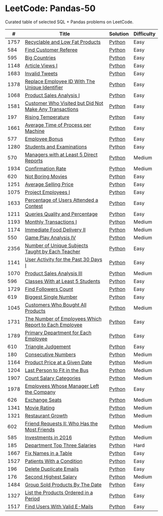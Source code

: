LeetCode: Pandas-50
========

Curated table of selected SQL + Pandas problems on LeetCode.

| # | Title | Solution | Difficulty |
|---|-------|----------|------------|
| 1757 | [Recyclable and Low Fat Products](https://leetcode.com/problems/recyclable-and-low-fat-products/) | [Python](./01%20-%20Select/1757.%20Recyclable%20and%20Low%20Fat%20Products.py) | Easy |
| 584 | [Find Customer Referee](https://leetcode.com/problems/find-customer-referee/) | [Python](./01%20-%20Select/584.%20Find%20Customer%20Referee.py) | Easy |
| 595 | [Big Countries](https://leetcode.com/problems/big-countries/) | [Python](./01%20-%20Select/595.%20Big%20Countries.py) | Easy |
| 1148 | [Article Views I](https://leetcode.com/problems/article-views-i/) | [Python](./01%20-%20Select/1148.%20Article%20Views%20I.py) | Easy |
| 1683 | [Invalid Tweets](https://leetcode.com/problems/invalid-tweets/) | [Python](./01%20-%20Select/1683.%20Invalid%20Tweets.py) | Easy |
| 1378 | [Replace Employee ID With The Unique Identifier](https://leetcode.com/problems/replace-employee-id-with-the-unique-identifier/) | [Python](./02%20-%20Basic%20Joins/1378.%20Replace%20Employee%20ID%20With%20The%20Unique%20Identifier.py) | Easy |
| 1068 | [Product Sales Analysis I](https://leetcode.com/problems/product-sales-analysis-i/) | [Python](./02%20-%20Basic%20Joins/1068.%20Product%20Sales%20Analysis%20I.py) | Easy |
| 1581 | [Customer Who Visited but Did Not Make Any Transactions](https://leetcode.com/problems/customer-who-visited-but-did-not-make-any-transactions/) | [Python](./02%20-%20Basic%20Joins/1581.%20Customer%20Who%20Visited%20but%20Did%20Not%20Make%20Any%20Transactions.py) | Easy |
| 197 | [Rising Temperature](https://leetcode.com/problems/rising-temperature/) | [Python](./02%20-%20Basic%20Joins/197.%20Rising%20Temperature.py) | Easy |
| 1661 | [Average Time of Process per Machine](https://leetcode.com/problems/average-time-of-process-per-machine/) | [Python](./02%20-%20Basic%20Joins/1661.%20Average%20Time%20of%20Process%20per%20Machine.py) | Easy |
| 577 | [Employee Bonus](https://leetcode.com/problems/employee-bonus/) | [Python](./02%20-%20Basic%20Joins/577.%20Employee%20Bonus.py) | Easy |
| 1280 | [Students and Examinations](https://leetcode.com/problems/students-and-examinations/) | [Python](./02%20-%20Basic%20Joins/1280.%20Students%20and%20Examinations.py) | Easy |
| 570 | [Managers with at Least 5 Direct Reports](https://leetcode.com/problems/managers-with-at-least-5-direct-reports/) | [Python](./02%20-%20Basic%20Joins/570.%20Managers%20with%20at%20Least%205%20Direct%20Reports.py) | Medium |
| 1934 | [Confirmation Rate](https://leetcode.com/problems/confirmation-rate/) | [Python](./02%20-%20Basic%20Joins/1934.%20Confirmation%20Rate.py) | Medium |
| 620 | [Not Boring Movies](https://leetcode.com/problems/not-boring-movies/) | [Python](./03%20-%20Basic%20Aggregate%20Functions/620.%20Not%20Boring%20Movies.py) | Easy |
| 1251 | [Average Selling Price](https://leetcode.com/problems/average-selling-price/) | [Python](./03%20-%20Basic%20Aggregate%20Functions/1251.%20Average%20Selling%20Price.py) | Easy |
| 1075 | [Project Employees I](https://leetcode.com/problems/project-employees-i/) | [Python](./03%20-%20Basic%20Aggregate%20Functions/1075.%20Project%20Employees%20I.py) | Easy |
| 1633 | [Percentage of Users Attended a Contest](https://leetcode.com/problems/percentage-of-users-attended-a-contest/) | [Python](./03%20-%20Basic%20Aggregate%20Functions/1633.%20Percentage%20of%20Users%20Attended%20a%20Contest.py) | Easy |
| 1211 | [Queries Quality and Percentage](https://leetcode.com/problems/queries-quality-and-percentage/) | [Python](./03%20-%20Basic%20Aggregate%20Functions/1211.%20Queries%20Quality%20and%20Percentage.py) | Easy |
| 1193 | [Monthly Transactions I](https://leetcode.com/problems/monthly-transactions-i/) | [Python](./03%20-%20Basic%20Aggregate%20Functions/1193.%20Monthly%20Transactions%20I.py) | Medium |
| 1174 | [Immediate Food Delivery II](https://leetcode.com/problems/immediate-food-delivery-ii/) | [Python](./03%20-%20Basic%20Aggregate%20Functions/1174.%20Immediate%20Food%20Delivery%20II.py) | Medium |
| 550 | [Game Play Analysis IV](https://leetcode.com/problems/game-play-analysis-iv/) | [Python](./03%20-%20Basic%20Aggregate%20Functions/550.%20Game%20Play%20Analysis%20IV.py) | Medium |
| 2356 | [Number of Unique Subjects Taught by Each Teacher](https://leetcode.com/problems/number-of-unique-subjects-taught-by-each-teacher/) | [Python](./04%20-%20Sorting%20and%20Grouping/2356.%20Number%20of%20Unique%20Subjects%20Taught%20by%20Each%20Teacher.py) | Easy |
| 1141 | [User Activity for the Past 30 Days I](https://leetcode.com/problems/user-activity-for-the-past-30-days-i/) | [Python](./04%20-%20Sorting%20and%20Grouping/1141.%20User%20Activity%20for%20the%20Past%2030%20Days%20I.py) | Easy |
| 1070 | [Product Sales Analysis III](https://leetcode.com/problems/product-sales-analysis-iii/) | [Python](./04%20-%20Sorting%20and%20Grouping/1070.%20Product%20Sales%20Analysis%20III.py) | Medium |
| 596 | [Classes With at Least 5 Students](https://leetcode.com/problems/classes-with-at-least-5-students/) | [Python](./04%20-%20Sorting%20and%20Grouping/596.%20Classes%20With%20at%20Least%205%20Students.py) | Easy |
| 1729 | [Find Followers Count](https://leetcode.com/problems/find-followers-count/) | [Python](./04%20-%20Sorting%20and%20Grouping/1729.%20Find%20Followers%20Count.py) | Easy |
| 619 | [Biggest Single Number](https://leetcode.com/problems/biggest-single-number/) | [Python](./04%20-%20Sorting%20and%20Grouping/619.%20Biggest%20Single%20Number.py) | Easy |
| 1045 | [Customers Who Bought All Products](https://leetcode.com/problems/customers-who-bought-all-products/) | [Python](./04%20-%20Sorting%20and%20Grouping/1045.%20Customers%20Who%20Bought%20All%20Products.py) | Medium |
| 1731 | [The Number of Employees Which Report to Each Employee](https://leetcode.com/problems/the-number-of-employees-which-report-to-each-employee/) | [Python](./05%20-%20Advanced%20Select%20and%20Joins/1731.%20The%20Number%20of%20Employees%20Which%20Report%20to%20Each%20Employee.py) | Easy |
| 1789 | [Primary Department for Each Employee](https://leetcode.com/problems/primary-department-for-each-employee/) | [Python](./05%20-%20Advanced%20Select%20and%20Joins/1789.%20Primary%20Department%20for%20Each%20Employee.py) | Easy |
| 610 | [Triangle Judgement](https://leetcode.com/problems/triangle-judgement/) | [Python](./05%20-%20Advanced%20Select%20and%20Joins/610.%20Triangle%20Judgement.py) | Easy |
| 180 | [Consecutive Numbers](https://leetcode.com/problems/consecutive-numbers/) | [Python](./05%20-%20Advanced%20Select%20and%20Joins/180.%20Consecutive%20Numbers.py) | Medium |
| 1164 | [Product Price at a Given Date](https://leetcode.com/problems/product-price-at-a-given-date/) | [Python](./05%20-%20Advanced%20Select%20and%20Joins/1164.%20Product%20Price%20at%20a%20Given%20Date.py) | Medium |
| 1204 | [Last Person to Fit in the Bus](https://leetcode.com/problems/last-person-to-fit-in-the-bus/) | [Python](./05%20-%20Advanced%20Select%20and%20Joins/1204.%20Last%20Person%20to%20Fit%20in%20the%20Bus.py) | Medium |
| 1907 | [Count Salary Categories](https://leetcode.com/problems/count-salary-categories/) | [Python](./05%20-%20Advanced%20Select%20and%20Joins/1907.%20Count%20Salary%20Categories.py) | Medium |
| 1978 | [Employees Whose Manager Left the Company](https://leetcode.com/problems/employees-whose-manager-left-the-company/) | [Python](./06%20-%20Subqueries/1978.%20Employees%20Whose%20Manager%20Left%20the%20Company.py) | Easy |
| 626 | [Exchange Seats](https://leetcode.com/problems/exchange-seats/) | [Python](./06%20-%20Subqueries/626.%20Exchange%20Seats.py) | Medium |
| 1341 | [Movie Rating](https://leetcode.com/problems/movie-rating/) | [Python](./06%20-%20Subqueries/1341.%20Movie%20Rating.py) | Medium |
| 1321 | [Restaurant Growth](https://leetcode.com/problems/restaurant-growth/) | [Python](./06%20-%20Subqueries/1321.%20Restaurant%20Growth.py) | Medium |
| 602 | [Friend Requests II: Who Has the Most Friends](https://leetcode.com/problems/friend-requests-ii:-who-has-the-most-friends/) | [Python](./06%20-%20Subqueries/602.%20Friend%20Requests%20II.%20Who%20Has%20the%20Most%20Friends.py) | Medium |
| 585 | [Investments in 2016](https://leetcode.com/problems/investments-in-2016/) | [Python](./06%20-%20Subqueries/585.%20Investments%20in%202016.py) | Medium |
| 185 | [Department Top Three Salaries](https://leetcode.com/problems/department-top-three-salaries/) | [Python](./06%20-%20Subqueries/185.%20Department%20Top%20Three%20Salaries.py) | Hard |
| 1667 | [Fix Names in a Table](https://leetcode.com/problems/fix-names-in-a-table/) | [Python](./07%20-%20Advanced%20String%20Functions%20%2C%20Regex%20%2C%20Clause/1667.%20Fix%20Names%20in%20a%20Table.py) | Easy |
| 1527 | [Patients With a Condition](https://leetcode.com/problems/patients-with-a-condition/) | [Python](./07%20-%20Advanced%20String%20Functions%20%2C%20Regex%20%2C%20Clause/1527.%20Patients%20With%20a%20Condition.py) | Easy |
| 196 | [Delete Duplicate Emails](https://leetcode.com/problems/delete-duplicate-emails/) | [Python](./07%20-%20Advanced%20String%20Functions%20%2C%20Regex%20%2C%20Clause/196.%20Delete%20Duplicate%20Emails.py) | Easy |
| 176 | [Second Highest Salary](https://leetcode.com/problems/second-highest-salary/) | [Python](./07%20-%20Advanced%20String%20Functions%20%2C%20Regex%20%2C%20Clause/176.%20Second%20Highest%20Salary.py) | Medium |
| 1484 | [Group Sold Products By The Date](https://leetcode.com/problems/group-sold-products-by-the-date/) | [Python](./07%20-%20Advanced%20String%20Functions%20%2C%20Regex%20%2C%20Clause/1484.%20Group%20Sold%20Products%20By%20The%20Date.py) | Easy |
| 1327 | [List the Products Ordered in a Period](https://leetcode.com/problems/list-the-products-ordered-in-a-period/) | [Python](./07%20-%20Advanced%20String%20Functions%20%2C%20Regex%20%2C%20Clause/1327.%20List%20the%20Products%20Ordered%20in%20a%20Period.py) | Easy |
| 1517 | [Find Users With Valid E-Mails](https://leetcode.com/problems/find-users-with-valid-e-mails/) | [Python](./07%20-%20Advanced%20String%20Functions%20%2C%20Regex%20%2C%20Clause/1517.%20Find%20Users%20With%20Valid%20E-Mails.py) | Easy |